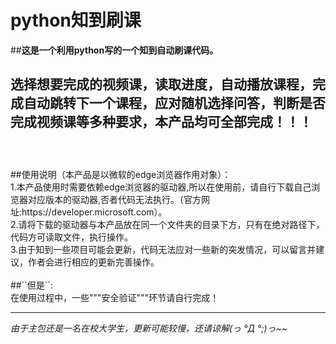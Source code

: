 # python知到刷课

##**这是一个利用python写的一个知到自动刷课代码。**<br>

选择想要完成的视频课，读取进度，自动播放课程，完成自动跳转下一个课程，应对随机选择问答，判断是否完成视频课等多种要求，本产品均可全部完成！！！<br><br>
---
<br>
##使用说明（本产品是以微软的edge浏览器作用对象）：<br>
  1.本产品使用时需要依赖edge浏览器的驱动器,所以在使用前，请自行下载自己浏览器对应版本的驱动器,否者代码无法执行。（官方网址:https://developer.microsoft.com）。<br>
  2.请将下载的驱动器与本产品放在同一个文件夹的目录下方，只有在绝对路径下，代码方可读取文件，执行操作。<br>
  3.由于知到一些项目可能会更新，代码无法应对一些新的突发情况，可以留言并建议，作者会进行相应的更新完善操作。<br>

<br>
##``但是``:<br>
在使用过程中，一些"""安全验证"""环节请自行完成！<br>

---

*由于主包还是一名在校大学生，更新可能较慢，还请谅解(っ °Д °;)っ~~*


